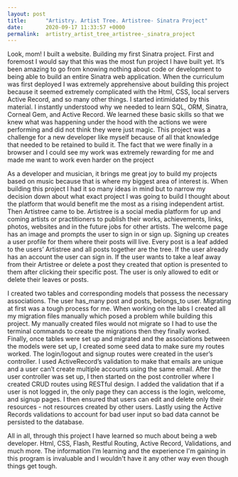 ```yaml
---
layout: post
title:      "Artistry. Artist Tree. Artistree- Sinatra Project"
date:       2020-09-17 11:33:57 +0000
permalink:  artistry_artist_tree_artistree-_sinatra_project
---
```



 Look, mom! I built a website. Building my first Sinatra project. First and foremost I would say that this was the most fun project I have built yet. It’s been amazing to go from knowing nothing about code or development to being able to build an entire Sinatra web application. When the curriculum was first deployed I was extremely apprehensive about building this project because it seemed extremely complicated with the Html, CSS, local servers Active Record, and so many other things. I started intimidated by this material. I instantly understood why we needed to learn SQL, ORM, Sinatra, Corneal Gem, and Active Record. We learned these basic skills so that we knew what was happening under the hood with the actions we were performing and did not think they were just magic. This project was a challenge for a new developer like myself because of all that knowledge that needed to be retained to build it. The fact that we were finally in a browser and I could see my work was extremely rewarding for me and made me want to work even harder on the project
 
As a developer and musician, it brings me great joy to build my projects based on music because that is where my biggest area of interest is. When building this project I had it so many ideas in mind but to narrow my decision down about what exact project I was going to build I thought about the platform that would benefit me the most as a rising independent artist. Then Artistree came to be. Artistree is a social media platform for up and coming artists or practitioners to publish their works, achievements, links, photos, websites and in the future jobs for other artists.
The welcome page has an image and prompts the user to sign in or sign up. Signing up creates a user profile for them where their posts will live. Every post is a leaf added to the users’ Artistree and all posts together are the tree. If the user already has an account the user can sign in. If the user wants to take a leaf away from their Artistree or delete a post they created that option is presented to them after clicking their specific post. The user is only allowed to edit or delete their leaves or posts.

I created two tables and corresponding models that possess the necessary associations. The user has_many post and posts, belongs_to user. Migrating at first was a tough process for me. When working on the labs I created all my migration files manually which posed a problem while building this project. My manually created files would not migrate so I had to use the terminal commands to create the migrations then they finally worked. Finally, once tables were set up and migrated and the associations between the models were set up, I created some seed data to make sure my routes worked. The login/logout and signup routes were created in the user’s controller. I used ActiveRecord’s validation to make that emails are unique and a user can’t create multiple accounts using the same email. After the user controller was set up, I then started on the post controller where I created CRUD routes using  RESTful design. I added the validation that if a user is not logged in, the only page they can access is the login, welcome, and signup pages. I then ensured that users can edit and delete only their resources - not resources created by other users. Lastly using the Active Records validations to account for bad user input so bad data cannot be persisted to the database.

All in all, through this project I have learned so much about being a web developer. Html, CSS, Flash, Restful Routing, Active Record, Validations, and much more. The information I’m learning and the experience I'm gaining in this program is invaluable and I wouldn't have it any other way even though things get tough. 


